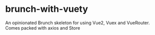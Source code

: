 # brunch-with-vuety
An opinionated Brunch skeleton for using Vue2, Vuex and VueRouter. Comes packed with axios and Store
